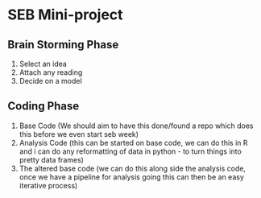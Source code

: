# SEB Mini-project
## Brain Storming Phase 
1. Select an idea 
2. Attach any reading 
3. Decide on a model

## Coding Phase
1. Base Code (We should aim to have this done/found a repo which does this before we even start seb week)
2. Analysis Code (this can be started on base code, we can do this in R and i can do any reformatting of data in python - to turn things into pretty data frames)
3. The altered base code (we can do this along side the analysis code, once we have a pipeline for analysis going this can then be an easy iterative process) 

